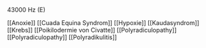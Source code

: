 43000 Hz (E)

[[Anoxie]]
[[Cuada Equina Syndrom]]
[[Hypoxie]]
[[Kaudasyndrom]]
[[Krebs]]
[[Poikilodermie von Civatte]]
[[Polyradiculopathy]]
[[Polyradiculopathy]]
[[Polyradikulitis]]
